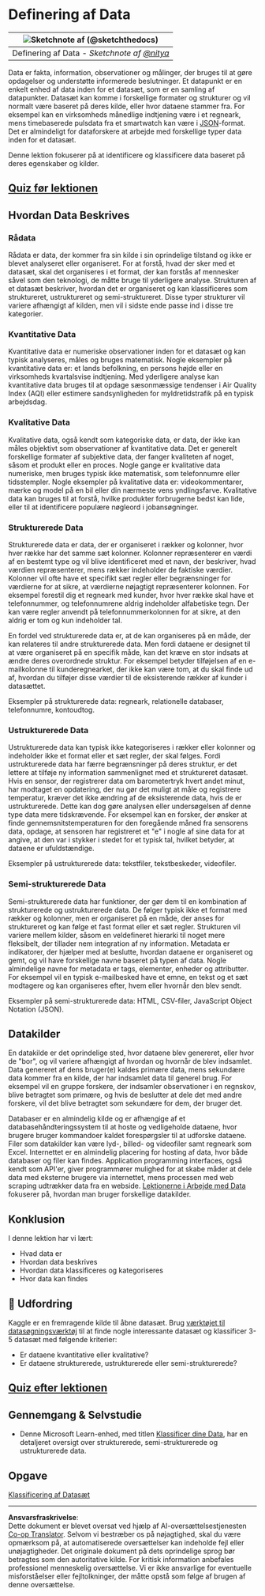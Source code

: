 <!--
CO_OP_TRANSLATOR_METADATA:
{
  "original_hash": "1228edf3572afca7d7cdcd938b6b4984",
  "translation_date": "2025-09-04T19:20:42+00:00",
  "source_file": "1-Introduction/03-defining-data/README.md",
  "language_code": "da"
}
-->
# Definering af Data

|![ Sketchnote af [(@sketchthedocs)](https://sketchthedocs.dev) ](../../sketchnotes/03-DefiningData.png)|
|:---:|
|Definering af Data - _Sketchnote af [@nitya](https://twitter.com/nitya)_ |

Data er fakta, information, observationer og målinger, der bruges til at gøre opdagelser og understøtte informerede beslutninger. Et datapunkt er en enkelt enhed af data inden for et datasæt, som er en samling af datapunkter. Datasæt kan komme i forskellige formater og strukturer og vil normalt være baseret på deres kilde, eller hvor dataene stammer fra. For eksempel kan en virksomheds månedlige indtjening være i et regneark, mens timebaserede pulsdata fra et smartwatch kan være i [JSON](https://stackoverflow.com/a/383699)-format. Det er almindeligt for dataforskere at arbejde med forskellige typer data inden for et datasæt.

Denne lektion fokuserer på at identificere og klassificere data baseret på deres egenskaber og kilder.

## [Quiz før lektionen](https://purple-hill-04aebfb03.1.azurestaticapps.net/quiz/4)

## Hvordan Data Beskrives

### Rådata
Rådata er data, der kommer fra sin kilde i sin oprindelige tilstand og ikke er blevet analyseret eller organiseret. For at forstå, hvad der sker med et datasæt, skal det organiseres i et format, der kan forstås af mennesker såvel som den teknologi, de måtte bruge til yderligere analyse. Strukturen af et datasæt beskriver, hvordan det er organiseret og kan klassificeres som struktureret, ustruktureret og semi-struktureret. Disse typer strukturer vil variere afhængigt af kilden, men vil i sidste ende passe ind i disse tre kategorier.

### Kvantitative Data
Kvantitative data er numeriske observationer inden for et datasæt og kan typisk analyseres, måles og bruges matematisk. Nogle eksempler på kvantitative data er: et lands befolkning, en persons højde eller en virksomheds kvartalsvise indtjening. Med yderligere analyse kan kvantitative data bruges til at opdage sæsonmæssige tendenser i Air Quality Index (AQI) eller estimere sandsynligheden for myldretidstrafik på en typisk arbejdsdag.

### Kvalitative Data
Kvalitative data, også kendt som kategoriske data, er data, der ikke kan måles objektivt som observationer af kvantitative data. Det er generelt forskellige formater af subjektive data, der fanger kvaliteten af noget, såsom et produkt eller en proces. Nogle gange er kvalitative data numeriske, men bruges typisk ikke matematisk, som telefonnumre eller tidsstempler. Nogle eksempler på kvalitative data er: videokommentarer, mærke og model på en bil eller din nærmeste vens yndlingsfarve. Kvalitative data kan bruges til at forstå, hvilke produkter forbrugerne bedst kan lide, eller til at identificere populære nøgleord i jobansøgninger.

### Strukturerede Data
Strukturerede data er data, der er organiseret i rækker og kolonner, hvor hver række har det samme sæt kolonner. Kolonner repræsenterer en værdi af en bestemt type og vil blive identificeret med et navn, der beskriver, hvad værdien repræsenterer, mens rækker indeholder de faktiske værdier. Kolonner vil ofte have et specifikt sæt regler eller begrænsninger for værdierne for at sikre, at værdierne nøjagtigt repræsenterer kolonnen. For eksempel forestil dig et regneark med kunder, hvor hver række skal have et telefonnummer, og telefonnumrene aldrig indeholder alfabetiske tegn. Der kan være regler anvendt på telefonnummerkolonnen for at sikre, at den aldrig er tom og kun indeholder tal.

En fordel ved strukturerede data er, at de kan organiseres på en måde, der kan relateres til andre strukturerede data. Men fordi dataene er designet til at være organiseret på en specifik måde, kan det kræve en stor indsats at ændre deres overordnede struktur. For eksempel betyder tilføjelsen af en e-mailkolonne til kunderegnearket, der ikke kan være tom, at du skal finde ud af, hvordan du tilføjer disse værdier til de eksisterende rækker af kunder i datasættet.

Eksempler på strukturerede data: regneark, relationelle databaser, telefonnumre, kontoudtog.

### Ustrukturerede Data
Ustrukturerede data kan typisk ikke kategoriseres i rækker eller kolonner og indeholder ikke et format eller et sæt regler, der skal følges. Fordi ustrukturerede data har færre begrænsninger på deres struktur, er det lettere at tilføje ny information sammenlignet med et struktureret datasæt. Hvis en sensor, der registrerer data om barometertryk hvert andet minut, har modtaget en opdatering, der nu gør det muligt at måle og registrere temperatur, kræver det ikke ændring af de eksisterende data, hvis de er ustrukturerede. Dette kan dog gøre analysen eller undersøgelsen af denne type data mere tidskrævende. For eksempel kan en forsker, der ønsker at finde gennemsnitstemperaturen for den foregående måned fra sensorens data, opdage, at sensoren har registreret et "e" i nogle af sine data for at angive, at den var i stykker i stedet for et typisk tal, hvilket betyder, at dataene er ufuldstændige.

Eksempler på ustrukturerede data: tekstfiler, tekstbeskeder, videofiler.

### Semi-strukturerede Data
Semi-strukturerede data har funktioner, der gør dem til en kombination af strukturerede og ustrukturerede data. De følger typisk ikke et format med rækker og kolonner, men er organiseret på en måde, der anses for struktureret og kan følge et fast format eller et sæt regler. Strukturen vil variere mellem kilder, såsom en veldefineret hierarki til noget mere fleksibelt, der tillader nem integration af ny information. Metadata er indikatorer, der hjælper med at beslutte, hvordan dataene er organiseret og gemt, og vil have forskellige navne baseret på typen af data. Nogle almindelige navne for metadata er tags, elementer, enheder og attributter. For eksempel vil en typisk e-mailbesked have et emne, en tekst og et sæt modtagere og kan organiseres efter, hvem eller hvornår den blev sendt.

Eksempler på semi-strukturerede data: HTML, CSV-filer, JavaScript Object Notation (JSON).

## Datakilder

En datakilde er det oprindelige sted, hvor dataene blev genereret, eller hvor de "bor", og vil variere afhængigt af hvordan og hvornår de blev indsamlet. Data genereret af dens bruger(e) kaldes primære data, mens sekundære data kommer fra en kilde, der har indsamlet data til generel brug. For eksempel vil en gruppe forskere, der indsamler observationer i en regnskov, blive betragtet som primære, og hvis de beslutter at dele det med andre forskere, vil det blive betragtet som sekundære for dem, der bruger det.

Databaser er en almindelig kilde og er afhængige af et databasehåndteringssystem til at hoste og vedligeholde dataene, hvor brugere bruger kommandoer kaldet forespørgsler til at udforske dataene. Filer som datakilder kan være lyd-, billed- og videofiler samt regneark som Excel. Internettet er en almindelig placering for hosting af data, hvor både databaser og filer kan findes. Application programming interfaces, også kendt som API'er, giver programmører mulighed for at skabe måder at dele data med eksterne brugere via internettet, mens processen med web scraping udtrækker data fra en webside. [Lektionerne i Arbejde med Data](../../../../../../../../../2-Working-With-Data) fokuserer på, hvordan man bruger forskellige datakilder.

## Konklusion

I denne lektion har vi lært:

- Hvad data er
- Hvordan data beskrives
- Hvordan data klassificeres og kategoriseres
- Hvor data kan findes

## 🚀 Udfordring

Kaggle er en fremragende kilde til åbne datasæt. Brug [værktøjet til datasøgningsværktøj](https://www.kaggle.com/datasets) til at finde nogle interessante datasæt og klassificer 3-5 datasæt med følgende kriterier:

- Er dataene kvantitative eller kvalitative?
- Er dataene strukturerede, ustrukturerede eller semi-strukturerede?

## [Quiz efter lektionen](https://ff-quizzes.netlify.app/en/ds/)

## Gennemgang & Selvstudie

- Denne Microsoft Learn-enhed, med titlen [Klassificer dine Data](https://docs.microsoft.com/en-us/learn/modules/choose-storage-approach-in-azure/2-classify-data), har en detaljeret oversigt over strukturerede, semi-strukturerede og ustrukturerede data.

## Opgave

[Klassificering af Datasæt](assignment.md)

---

**Ansvarsfraskrivelse**:  
Dette dokument er blevet oversat ved hjælp af AI-oversættelsestjenesten [Co-op Translator](https://github.com/Azure/co-op-translator). Selvom vi bestræber os på nøjagtighed, skal du være opmærksom på, at automatiserede oversættelser kan indeholde fejl eller unøjagtigheder. Det originale dokument på dets oprindelige sprog bør betragtes som den autoritative kilde. For kritisk information anbefales professionel menneskelig oversættelse. Vi er ikke ansvarlige for eventuelle misforståelser eller fejltolkninger, der måtte opstå som følge af brugen af denne oversættelse.